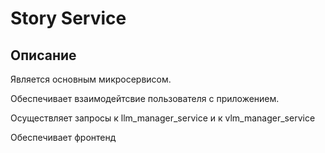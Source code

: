 # Story Service

## Описание
Является основным микросервисом.

Обеспечивает взаимодейтсвие пользователя с приложением.

Осуществляет запросы к llm_manager_service и к vlm_manager_service

Обеспечивает фронтенд